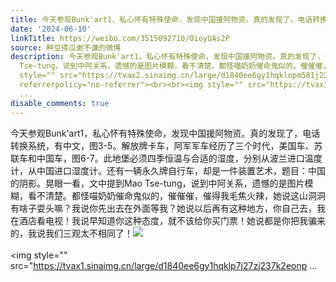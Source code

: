 ```yaml
---
title: 今天参观Bunk'art1，私心怀有特殊使命，发现中国援阿物资。真的发现了，电话转换系统，有中文，图3-5。解放牌卡车，阿军军车经历了三个时代，美国车、苏联车和中...
date: '2024-06-10'
linkTitle: https://weibo.com/3515092710/OioyUAs2P
source: 种豆得瓜谢不谦的微博
description: 今天参观Bunk'art1，私心怀有特殊使命，发现中国援阿物资。真的发现了，电话转换系统，有中文，图3-5。解放牌卡车，阿军军车经历了三个时代，美国车、苏联车和中国车，图6-7。此地堡必须四季恒温与合适的湿度，分别从波兰进口温度计，从中国进口湿度计。还有一辆永久牌自行车，却是一件装置艺术，题目：中国的阴影。晃眼一看，文中提到Mao
  Tse-tung，说到中阿关系，遗憾的是图片模糊，看不清楚。都怪喵奶奶催命鬼似的，催催催，催得我毛焦火辣，她说这山洞洞有啥子耍头嘛？我说你先出去在外面等我？她说以后再有这种地方，你自己去，我在酒店看电视！我说早知道你这种态度，就不该给你买门票！她说都是你把我骗来的，我说我们三观太不相同了！<img
  style="" src="https://tvax2.sinaimg.cn/large/d1840ee6gy1hqklopm581j22bc334u0z.jpg"
  referrerpolicy="no-referrer"><br><br><img style="" src="https://tvax1.sinaimg.cn/large/d1840ee6gy1hqklp7j27zj237k2eonp
  ...
disable_comments: true
---
```

今天参观Bunk'art1，私心怀有特殊使命，发现中国援阿物资。真的发现了，电话转换系统，有中文，图3-5。解放牌卡车，阿军军车经历了三个时代，美国车、苏联车和中国车，图6-7。此地堡必须四季恒温与合适的湿度，分别从波兰进口温度计，从中国进口湿度计。还有一辆永久牌自行车，却是一件装置艺术，题目：中国的阴影。晃眼一看，文中提到Mao Tse-tung，说到中阿关系，遗憾的是图片模糊，看不清楚。都怪喵奶奶催命鬼似的，催催催，催得我毛焦火辣，她说这山洞洞有啥子耍头嘛？我说你先出去在外面等我？她说以后再有这种地方，你自己去，我在酒店看电视！我说早知道你这种态度，就不该给你买门票！她说都是你把我骗来的，我说我们三观太不相同了！<img style="" src="https://tvax2.sinaimg.cn/large/d1840ee6gy1hqklopm581j22bc334u0z.jpg" referrerpolicy="no-referrer"><br><br><img style="" src="https://tvax1.sinaimg.cn/large/d1840ee6gy1hqklp7j27zj237k2eonp ...